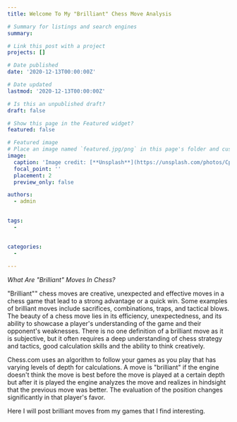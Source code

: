 ```yaml
---
title: Welcome To My "Brilliant" Chess Move Analysis

# Summary for listings and search engines
summary: 

# Link this post with a project
projects: []

# Date published
date: '2020-12-13T00:00:00Z'

# Date updated
lastmod: '2020-12-13T00:00:00Z'

# Is this an unpublished draft?
draft: false

# Show this page in the Featured widget?
featured: false

# Featured image
# Place an image named `featured.jpg/png` in this page's folder and customize its options here.
image:
  caption: 'Image credit: [**Unsplash**](https://unsplash.com/photos/CpkOjOcXdUY)'
  focal_point: ''
  placement: 2
  preview_only: false

authors:
  - admin
  

tags:
  - 
  

categories:
  - 
  
---
```

*What Are "Brilliant" Moves In Chess?*


"Brilliant"" chess moves are creative, unexpected and effective moves in a chess game that lead to a strong advantage or a quick win. Some examples of brilliant moves include sacrifices, combinations, traps, and tactical blows. The beauty of a chess move lies in its efficiency, unexpectedness, and its ability to showcase a player's understanding of the game and their opponent's weaknesses. There is no one definition of a brilliant move as it is subjective, but it often requires a deep understanding of chess strategy and tactics, good calculation skills and the ability to think creatively.

Chess.com uses an algorithm to follow your games as you play that has varying levels of depth for calculations. A move is "brilliant" if the engine doesn't think the move is best before the move is played at a certain depth but after it is played the engine analyzes the move and realizes in hindsight that the previous move was better. The evaluation of the position changes significantly in that player's favor.

Here I will post brilliant moves from my games that I find interesting.



